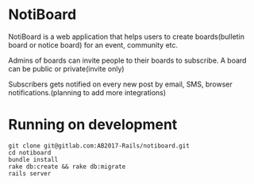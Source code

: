 # NotiBoard

NotiBoard is a web application that helps users to create boards(bulletin board or notice board) for an event, community etc.

Admins of boards can invite people to their boards to subscribe. A board can be public or private(invite only)

Subscribers gets notified on every new post by email, SMS, browser notifications.(planning to add more integrations)


# Running on development

```
git clone git@gitlab.com:AB2017-Rails/notiboard.git
cd notiboard
bundle install
rake db:create && rake db:migrate
rails server
```



